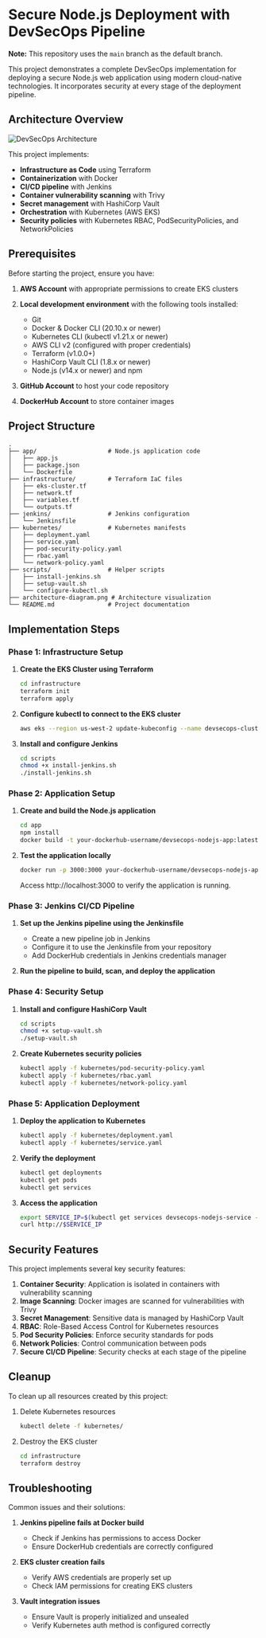 # Secure Node.js Deployment with DevSecOps Pipeline

**Note:** This repository uses the `main` branch as the default branch.

This project demonstrates a complete DevSecOps implementation for deploying a secure Node.js web application using modern cloud-native technologies. It incorporates security at every stage of the deployment pipeline.

## Architecture Overview

![DevSecOps Architecture](./architecture-diagram.png)

This project implements:

- **Infrastructure as Code** using Terraform
- **Containerization** with Docker
- **CI/CD pipeline** with Jenkins
- **Container vulnerability scanning** with Trivy
- **Secret management** with HashiCorp Vault
- **Orchestration** with Kubernetes (AWS EKS)
- **Security policies** with Kubernetes RBAC, PodSecurityPolicies, and NetworkPolicies

## Prerequisites

Before starting the project, ensure you have:

1. **AWS Account** with appropriate permissions to create EKS clusters
2. **Local development environment** with the following tools installed:
   - Git
   - Docker & Docker CLI (20.10.x or newer)
   - Kubernetes CLI (kubectl v1.21.x or newer)
   - AWS CLI v2 (configured with proper credentials)
   - Terraform (v1.0.0+)
   - HashiCorp Vault CLI (1.8.x or newer)
   - Node.js (v14.x or newer) and npm

3. **GitHub Account** to host your code repository
4. **DockerHub Account** to store container images

## Project Structure

```
.
├── app/                    # Node.js application code
│   ├── app.js
│   ├── package.json
│   └── Dockerfile
├── infrastructure/         # Terraform IaC files
│   ├── eks-cluster.tf
│   ├── network.tf
│   ├── variables.tf
│   └── outputs.tf
├── jenkins/                # Jenkins configuration
│   └── Jenkinsfile
├── kubernetes/             # Kubernetes manifests
│   ├── deployment.yaml
│   ├── service.yaml
│   ├── pod-security-policy.yaml
│   ├── rbac.yaml
│   └── network-policy.yaml
├── scripts/                # Helper scripts
│   ├── install-jenkins.sh
│   ├── setup-vault.sh
│   └── configure-kubectl.sh
├── architecture-diagram.png # Architecture visualization
└── README.md               # Project documentation
```

## Implementation Steps

### Phase 1: Infrastructure Setup

1. **Create the EKS Cluster using Terraform**
   ```bash
   cd infrastructure
   terraform init
   terraform apply
   ```

2. **Configure kubectl to connect to the EKS cluster**
   ```bash
   aws eks --region us-west-2 update-kubeconfig --name devsecops-cluster
   ```

3. **Install and configure Jenkins**
   ```bash
   cd scripts
   chmod +x install-jenkins.sh
   ./install-jenkins.sh
   ```

### Phase 2: Application Setup

1. **Create and build the Node.js application**
   ```bash
   cd app
   npm install
   docker build -t your-dockerhub-username/devsecops-nodejs-app:latest .
   ```

2. **Test the application locally**
   ```bash
   docker run -p 3000:3000 your-dockerhub-username/devsecops-nodejs-app:latest
   ```
   
   Access http://localhost:3000 to verify the application is running.

### Phase 3: Jenkins CI/CD Pipeline

1. **Set up the Jenkins pipeline using the Jenkinsfile**
   - Create a new pipeline job in Jenkins
   - Configure it to use the Jenkinsfile from your repository
   - Add DockerHub credentials in Jenkins credentials manager

2. **Run the pipeline to build, scan, and deploy the application**

### Phase 4: Security Setup

1. **Install and configure HashiCorp Vault**
   ```bash
   cd scripts
   chmod +x setup-vault.sh
   ./setup-vault.sh
   ```

2. **Create Kubernetes security policies**
   ```bash
   kubectl apply -f kubernetes/pod-security-policy.yaml
   kubectl apply -f kubernetes/rbac.yaml
   kubectl apply -f kubernetes/network-policy.yaml
   ```

### Phase 5: Application Deployment

1. **Deploy the application to Kubernetes**
   ```bash
   kubectl apply -f kubernetes/deployment.yaml
   kubectl apply -f kubernetes/service.yaml
   ```

2. **Verify the deployment**
   ```bash
   kubectl get deployments
   kubectl get pods
   kubectl get services
   ```

3. **Access the application**
   ```bash
   export SERVICE_IP=$(kubectl get services devsecops-nodejs-service -o jsonpath='{.status.loadBalancer.ingress[0].hostname}')
   curl http://$SERVICE_IP
   ```

## Security Features

This project implements several key security features:

1. **Container Security**: Application is isolated in containers with vulnerability scanning
2. **Image Scanning**: Docker images are scanned for vulnerabilities with Trivy
3. **Secret Management**: Sensitive data is managed by HashiCorp Vault
4. **RBAC**: Role-Based Access Control for Kubernetes resources
5. **Pod Security Policies**: Enforce security standards for pods
6. **Network Policies**: Control communication between pods
7. **Secure CI/CD Pipeline**: Security checks at each stage of the pipeline

## Cleanup

To clean up all resources created by this project:

1. Delete Kubernetes resources
   ```bash
   kubectl delete -f kubernetes/
   ```

2. Destroy the EKS cluster
   ```bash
   cd infrastructure
   terraform destroy
   ```

## Troubleshooting

Common issues and their solutions:

1. **Jenkins pipeline fails at Docker build**
   - Check if Jenkins has permissions to access Docker
   - Ensure DockerHub credentials are correctly configured

2. **EKS cluster creation fails**
   - Verify AWS credentials are properly set up
   - Check IAM permissions for creating EKS clusters

3. **Vault integration issues**
   - Ensure Vault is properly initialized and unsealed
   - Verify Kubernetes auth method is configured correctly